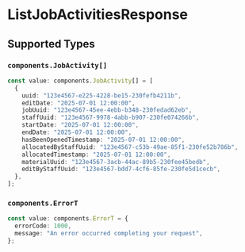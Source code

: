 # ListJobActivitiesResponse


## Supported Types

### `components.JobActivity[]`

```typescript
const value: components.JobActivity[] = [
  {
    uuid: "123e4567-e225-4228-be15-230fefb4211b",
    editDate: "2025-07-01 12:00:00",
    jobUuid: "123e4567-45ee-4ebb-b348-230fedad62eb",
    staffUuid: "123e4567-9978-4abb-b907-230fe074266b",
    startDate: "2025-07-01 12:00:00",
    endDate: "2025-07-01 12:00:00",
    hasBeenOpenedTimestamp: "2025-07-01 12:00:00",
    allocatedByStaffUuid: "123e4567-c53b-49ae-85f1-230fe52b786b",
    allocatedTimestamp: "2025-07-01 12:00:00",
    materialUuid: "123e4567-3acb-44ac-89b5-230fee45bedb",
    editByStaffUuid: "123e4567-bdd7-4cf6-85fe-230fe5d1cecb",
  },
];
```

### `components.ErrorT`

```typescript
const value: components.ErrorT = {
  errorCode: 1000,
  message: "An error occurred completing your request",
};
```


